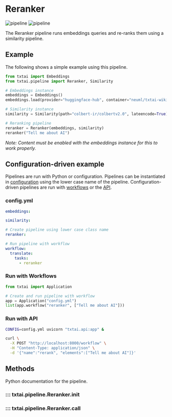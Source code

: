 # Reranker

![pipeline](../../images/pipeline.png#only-light)
![pipeline](../../images/pipeline-dark.png#only-dark)

The Reranker pipeline runs embeddings queries and re-ranks them using a similarity pipeline. 

## Example

The following shows a simple example using this pipeline.

```python
from txtai import Embeddings
from txtai.pipeline import Reranker, Similarity

# Embeddings instance
embeddings = Embeddings()
embeddings.load(provider="huggingface-hub", container="neuml/txtai-wikipedia")

# Similarity instance
similarity = Similarity(path="colbert-ir/colbertv2.0", lateencode=True)

# Reranking pipeline
reranker = Reranker(embeddings, similarity)
reranker("Tell me about AI")
```

_Note: Content must be enabled with the embeddings instance for this to work properly._

## Configuration-driven example

Pipelines are run with Python or configuration. Pipelines can be instantiated in [configuration](../../../api/configuration/#pipeline) using the lower case name of the pipeline. Configuration-driven pipelines are run with [workflows](../../../workflow/#configuration-driven-example) or the [API](../../../api#local-instance).

### config.yml
```yaml
embeddings:

similarity:

# Create pipeline using lower case class name
reranker:

# Run pipeline with workflow
workflow:
  translate:
    tasks:
      - reranker
```

### Run with Workflows

```python
from txtai import Application

# Create and run pipeline with workflow
app = Application("config.yml")
list(app.workflow("reranker", ["Tell me about AI"]))
```

### Run with API

```bash
CONFIG=config.yml uvicorn "txtai.api:app" &

curl \
  -X POST "http://localhost:8000/workflow" \
  -H "Content-Type: application/json" \
  -d '{"name":"rerank", "elements":["Tell me about AI"]}'
```

## Methods 

Python documentation for the pipeline.

### ::: txtai.pipeline.Reranker.__init__
### ::: txtai.pipeline.Reranker.__call__
